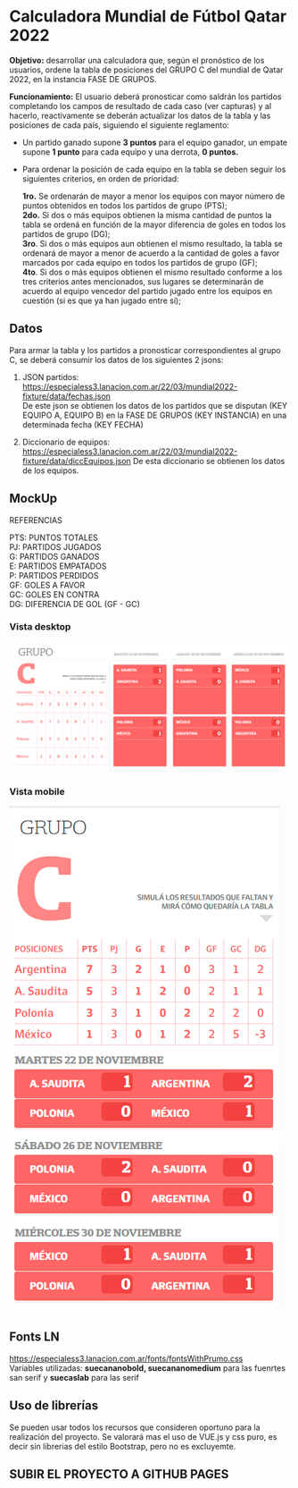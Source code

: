 # Calculadora Mundial de Fútbol Qatar 2022

**Objetivo:** desarrollar una calculadora que, según el pronóstico de los usuarios, ordene la tabla de posiciones del GRUPO C del mundial de Qatar 2022, en la instancia FASE DE GRUPOS.

**Funcionamiento:**
El usuario deberá pronosticar como saldrán los partidos completando los campos de resultado de cada caso (ver capturas) y al hacerlo, reactivamente se deberán actualizar los datos de la tabla y las posiciones de cada país, siguiendo el siguiente reglamento:

- Un partido ganado supone **3 puntos** para el equipo ganador, un empate supone **1 punto** para cada equipo y una derrota, **0 puntos.**

- Para ordenar la posición de cada equipo en la tabla se deben seguir los siguientes criterios, en orden de prioridad:

  **1ro.** Se ordenarán de mayor a menor los equipos con mayor número de puntos obtenidos en todos los partidos de grupo (PTS);  
   **2do.** Si dos o más equipos obtienen la misma cantidad de puntos la tabla se ordená en función de la mayor diferencia de goles en todos los partidos de grupo (DG);  
   **3ro**. Si dos o más equipos aun obtienen el mismo resultado, la tabla se ordenará de mayor a menor de acuerdo a la cantidad de goles a favor marcados por cada equipo en todos los partidos de grupo (GF);  
  **4to**. Si dos o más equipos obtienen el mismo resultado conforme a los tres criterios antes mencionados, sus lugares se determinarán de acuerdo al equipo vencedor del partido jugado entre los equipos en cuestión (si es que ya han jugado entre sí);

## Datos

Para armar la tabla y los partidos a pronosticar correspondientes al grupo C, se deberá consumir los datos de los siguientes 2 jsons:

1. JSON partidos: https://especialess3.lanacion.com.ar/22/03/mundial2022-fixture/data/fechas.json  
   De este json se obtienen los datos de los partidos que se disputan (KEY EQUIPO A, EQUIPO B) en la FASE DE GRUPOS (KEY INSTANCIA) en una determinada fecha (KEY FECHA)

2. Diccionario de equipos: https://especialess3.lanacion.com.ar/22/03/mundial2022-fixture/data/diccEquipos.json
   De esta diccionario se obtienen los datos de los equipos.

## MockUp

REFERENCIAS

PTS: PUNTOS TOTALES<br>
PJ: PARTIDOS JUGADOS<br>
G: PARTIDOS GANADOS<br>
E: PARTIDOS EMPATADOS<br>
P: PARTIDOS PERDIDOS<br>
GF: GOLES A FAVOR<br>
GC: GOLES EN CONTRA<br>
DG: DIFERENCIA DE GOL (GF - GC)

### Vista desktop

![](vista_desktop.png)

### Vista mobile

![](vista_mobile.png)

## Fonts LN

https://especialess3.lanacion.com.ar/fonts/fontsWithPrumo.css  
Variables utilizadas: **suecananobold, suecananomedium** para las fuenrtes san serif y **suecaslab** para las serif

## Uso de librerías
Se pueden usar todos los recursos que consideren oportuno para la realización del proyecto. 
Se valorará mas el uso de VUE.js y css puro, es decir sin librerias del estilo Bootstrap, pero no es excluyemte.


## SUBIR EL PROYECTO A GITHUB PAGES
